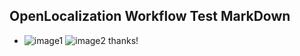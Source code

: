 ## OpenLocalization Workflow Test MarkDown
* ![image1](.\6f4258e1-c7d4-4765-9e8b-924b2c3ec248.PNG)   ![image2](.\a28c79b3-d760-4666-919e-d8e8a3d2b715.png) 
thanks!